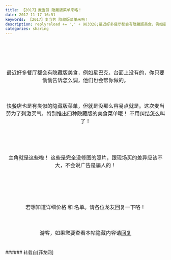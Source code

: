 ```yaml
---
title: 【2017】麦当劳 隐藏版菜单来咯！
date: 2017-11-17 16:51
keywords: 【2017】麦当劳 隐藏版菜单来咯！
description: replyreload += ',' + 983328;最近好多餐厅都会有隐藏版美食，例如星巴克，台面上没有的，你只要偷偷告诉怎么调，他们也会帮你做的。 快餐店也是有类似的隐藏版菜单，但就是没那么容易点就是。这次麦当劳为了刺激买气，特别推出四种隐藏版的美食菜单哦！ 不用纠结怎么叫了！主角就是这些啦！ 这些是完全没修图的照片，跟现场买的差异应该不大，不会说广告是骗人的！若想知道详细价格 和 名单。请各位龙友回复一下咯！游客，如果您要查看本帖隐藏内容请回复
categories: sharing
---
```

<td class="t_f" id="postmessage_983328">

<script type="5c60333f8b17c4ceee6d1f24-text/javascript">replyreload += ',' + 983328;</script><br/>
<br/>
<div align="center"><font size="3"><br/>
</font></div><br/>
<br/>
<font size="3"><div align="center">最近好多餐厅都会有隐藏版美食，例如星巴克，台面上没有的，你只要偷偷告诉怎么调，他们也会帮你做的。 </div><br/>
</font><font size="3"><br/>
</font><br/>
<font size="3"><div align="center">快餐店也是有类似的隐藏版菜单，但就是没那么容易点就是。这次麦当劳为了刺激买气，特别推出四种隐藏版的美食菜单哦！ 不用纠结怎么叫了！</div><br/>
</font><font size="3"><br/>
</font><br/>
<div align="center"><img alt="" border="0" class="zoom" data-cf-modified-5c60333f8b17c4ceee6d1f24-="" file="https://scontent.fmnl4-2.fna.fbcdn.net/v/t1.0-9/23559443_10154369117268039_3005232108894527078_n.jpg?oh=adfe37d520ca79c86a8d3b20c2a8baf0&amp;oe=5AA8BCC1" id="aimg_K3g4K" lazyloadthumb="1" onclick="" onmouseover="" src="https://scontent.fmnl4-2.fna.fbcdn.net/v/t1.0-9/23559443_10154369117268039_3005232108894527078_n.jpg?oh=adfe37d520ca79c86a8d3b20c2a8baf0&amp;oe=5AA8BCC1"/></div><br/>
<br/>
<font size="3"><div align="center">主角就是这些啦！ 这些是完全没修图的照片，跟现场买的差异应该不大，不会说广告是骗人的！</div><br/>
</font><font size="3"><br/>
</font><br/>
<div align="center"><img alt="" border="0" class="zoom" data-cf-modified-5c60333f8b17c4ceee6d1f24-="" file="https://scontent.fmnl4-2.fna.fbcdn.net/v/t1.0-9/23622544_1289342031211794_3042400838591119786_n.jpg?oh=33df36753ec990767b701852c9e524ce&amp;oe=5A8F1AD0" id="aimg_bCVbI" lazyloadthumb="1" onclick="" onmouseover="" src="https://scontent.fmnl4-2.fna.fbcdn.net/v/t1.0-9/23622544_1289342031211794_3042400838591119786_n.jpg?oh=33df36753ec990767b701852c9e524ce&amp;oe=5A8F1AD0"/></div><br/>
<br/>
<br/>
<font size="3"><div align="center">若想知道详细价格 和 名单。请各位龙友回复一下咯！</div><br/>
</font><font size="3"><br/>
</font><br/>
<font size="3"><div align="center"><div class="locked">游客，如果您要查看本帖隐藏内容请<a data-cf-modified-5c60333f8b17c4ceee6d1f24-="" href="forum.php?mod=post&amp;action=reply&amp;fid=47&amp;tid=287086" onclick="if (!window.__cfRLUnblockHandlers) return false; showWindow('reply', this.href)">回复</a></div></div><br/>
<br/>
</font></td>
###### 转载自[菲龙网]